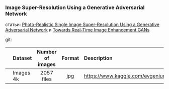 ### Image Super-Resolution Using a Generative Adversarial Network

статьи: [Photo-Realistic Single Image Super-Resolution Using a Generative Adversarial
Network](https://github.com/vetasavitskaya/super-resolution/blob/main/articles/Photo-Realistic%20Single%20Image%20Super-Resolution%20Using%20a%20Generative%20Adversarial%20Network.pdf) и [Towards Real-Time Image Enhancement GANs](https://github.com/vetasavitskaya/super-resolution/blob/main/articles/Towards%20Real-Time%20Image%20Enhancement%20GANs.pdf)

git:

|      |   Dataset    |    Number of images    | Format  | Description                                                  |
| :--: | :----------- | :--------------------: | :-----: | :----------------------------------------------------------- |
|      |   Images 4k  |       2057 files       |   jpg   |  https://www.kaggle.com/evgeniumakov/images4k
